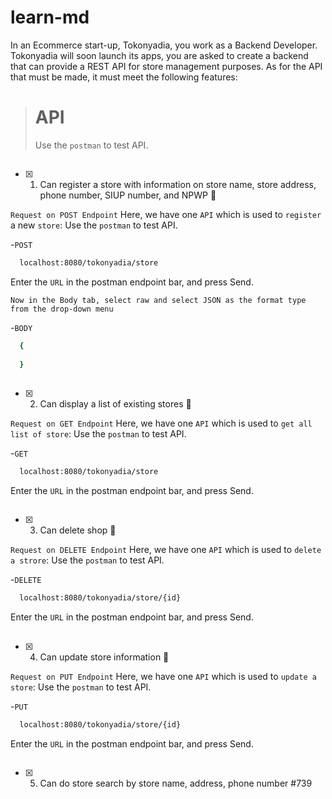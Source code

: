 # learn-md
In an Ecommerce start-up, Tokonyadia, you work as a Backend Developer. Tokonyadia will soon launch its apps, you are asked to create a backend that can provide a REST API for store management purposes. As for the API that must be made, it must meet the following features:

> # API
> Use the `postman` to test API.

##
- [x] 1. Can register a store with information on store name, store address, phone number, SIUP number, and NPWP :tada:

`Request on POST Endpoint`
Here, we have one `API` which is used to `register` a new `store`:
Use the `postman` to test API.

-`POST`
```sh
  localhost:8080/tokonyadia/store
```

Enter the `URL` in the postman endpoint bar, and press Send.

`Now in the Body tab, select raw and select JSON as the format type from the drop-down menu`

-`BODY`
```sh
  {
  
  }
```
##
- [x] 2. Can display a list of existing stores :tada:

`Request on GET Endpoint`
Here, we have one `API` which is used to `get all list of store`:
Use the `postman` to test API.

-`GET`
```sh
  localhost:8080/tokonyadia/store
```

Enter the `URL` in the postman endpoint bar, and press Send.
##
- [x] 3. Can delete shop :tada:

`Request on DELETE Endpoint`
Here, we have one `API` which is used to `delete a strore`:
Use the `postman` to test API.

-`DELETE`
```sh
  localhost:8080/tokonyadia/store/{id}
```

Enter the `URL` in the postman endpoint bar, and press Send.
##
- [x] 4. Can update store information :tada:

`Request on PUT Endpoint`
Here, we have one `API` which is used to `update a store`:
Use the `postman` to test API.

-`PUT`
```sh
  localhost:8080/tokonyadia/store/{id}
```

Enter the `URL` in the postman endpoint bar, and press Send.
##
- [x] 5. Can do store search by store name, address, phone number #739

